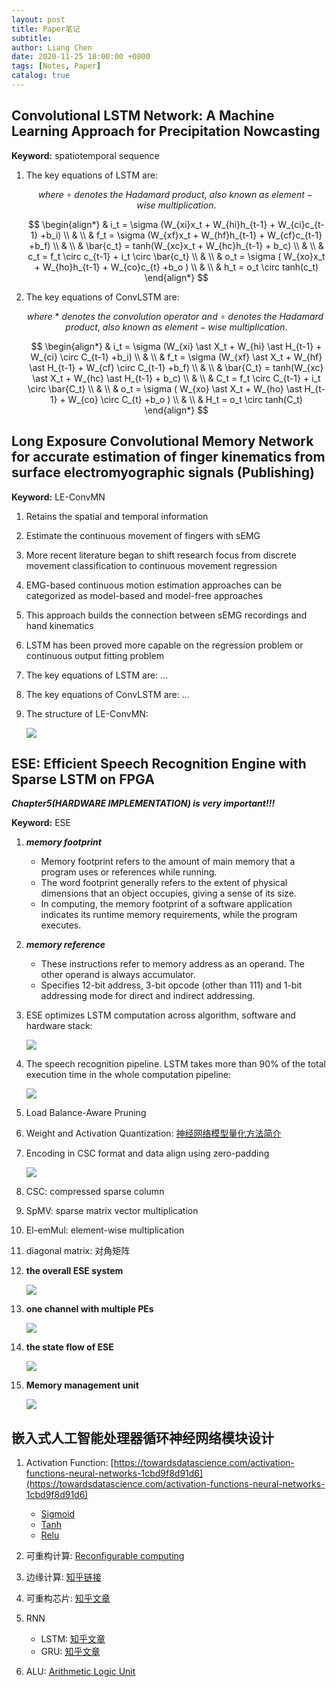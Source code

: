 ```yaml
---
layout: post
title: Paper笔记 
subtitle:
author: Liang Chen
date: 2020-11-25 18:00:00 +0800
tags: [Notes, Paper]
catalog: true
---
```


<head>
    <script src="https://cdn.mathjax.org/mathjax/latest/MathJax.js?config=TeX-AMS-MML_HTMLorMML" type="text/javascript"></script>
    <script type="text/x-mathjax-config">
        MathJax.Hub.Config({
            tex2jax: {
            skipTags: ['script', 'noscript', 'style', 'textarea', 'pre'],
            inlineMath: [['$','$']]
            }
        });
    </script>
</head>

## Convolutional LSTM Network: A Machine Learning Approach for Precipitation Nowcasting

**Keyword:** spatiotemporal sequence 

1. The key equations of LSTM are:

    $$
    where\ \circ\ denotes\ the\ Hadamard\ product,\ also\ known\ as\ element-wise\ multiplication.
    $$
    
    $$
    \begin{align*}
    & i_t = \sigma (W_{xi}x_t + W_{hi}h_{t-1} + W_{ci}c_{t-1} +b_i) \\
    &                                                               \\
    & f_t = \sigma (W_{xf}x_t + W_{hf}h_{t-1} + W_{cf}c_{t-1} +b_f) \\
    &                                                               \\
    & \bar{c_t} = tanh(W_{xc}x_t + W_{hc}h_{t-1} + b_c)             \\
    &                                                               \\
    & c_t = f_t \circ c_{t-1} + i_t \circ \bar{c_t}                 \\
    &                                                               \\
    & o_t = \sigma ( W_{xo}x_t + W_{ho}h_{t-1} + W_{co}c_{t} +b_o ) \\
    &                                                               \\
    & h_t = o_t \circ tanh(c_t)
    \end{align*}
    $$

2. The key equations of ConvLSTM are:

    $$
    where\ \ast\ denotes\ the\ convolution\ operator\ and\ \circ\ denotes\ the\ Hadamard\ product,\ also\ known\ as\ element-wise\ multiplication.
    $$
    
    $$
    \begin{align*}
    & i_t = \sigma (W_{xi} \ast X_t + W_{hi} \ast H_{t-1} + W_{ci} \circ C_{t-1} +b_i) \\
    &                                                                                  \\
    & f_t = \sigma (W_{xf} \ast X_t + W_{hf} \ast H_{t-1} + W_{cf} \circ C_{t-1} +b_f) \\
    &                                                                                  \\
    & \bar{C_t} = tanh(W_{xc} \ast X_t + W_{hc} \ast H_{t-1} + b_c)                    \\
    &                                                                                  \\
    & C_t = f_t \circ C_{t-1} + i_t \circ \bar{C_t}                                    \\
    &                                                                                  \\
    & o_t = \sigma ( W_{xo} \ast X_t + W_{ho} \ast H_{t-1} + W_{co} \circ C_{t} +b_o ) \\
    &                                                                                  \\
    & H_t = o_t \circ tanh(C_t)
    \end{align*}
    $$

## Long Exposure Convolutional Memory Network for accurate estimation of finger kinematics from surface electromyographic signals (Publishing)

**Keyword:** LE-ConvMN

1. Retains the spatial and temporal information

2. Estimate the continuous movement of fingers with sEMG

3. More recent literature began to shift research focus from discrete movement classification to continuous movement regression

4. EMG-based continuous motion estimation approaches can be categorized as model-based and model-free approaches

5. This approach builds the connection between sEMG recordings and hand kinematics

6. LSTM has been proved more capable on the regression problem or continuous output fitting problem

7. The key equations of LSTM are: ...

8. The key equations of ConvLSTM are: ...

9. The structure of LE-ConvMN:

    ![]({{site.url}}/img/in-post/notes/LEConvMN.png)

## ESE: Efficient Speech Recognition Engine with Sparse LSTM on FPGA

***Chapter5(HARDWARE IMPLEMENTATION) is very important!!!***

**Keyword:** ESE

1. ***memory footprint***

    - Memory footprint refers to the amount of main memory that a program uses or references while running.
    - The word footprint generally refers to the extent of physical dimensions that an object occupies, giving a sense of its size.
    - In computing, the memory footprint of a software application indicates its runtime memory requirements, while the program executes.

2. ***memory reference***

    - These instructions refer to memory address as an operand. The other operand is always accumulator.
    - Specifies 12-bit address, 3-bit opcode (other than 111) and 1-bit addressing mode for direct and indirect addressing.

3. ESE optimizes LSTM computation across algorithm, software and hardware stack:

    ![]({{site.url}}/img/in-post/notes/design_flow.png)

4. The speech recognition pipeline. LSTM takes more than 90% of the total execution time in the whole computation pipeline:

    ![]({{site.url}}/img/in-post/notes/speech_recognition_pipeline.png)

5. Load Balance-Aware Pruning

6. Weight and Activation Quantization: [神经网络模型量化方法简介](https://chenrudan.github.io/blog/2018/10/02/networkquantization.html)

7. Encoding in CSC format and data align using zero-padding

    ![]({{site.url}}/img/in-post/notes/data_align.png)

8. CSC: compressed sparse column

9. SpMV: sparse matrix vector multiplication

10. El-emMul: element-wise multiplication

11. diagonal matrix: 对角矩阵

12. **the overall ESE system**

    ![]({{site.url}}/img/in-post/notes/overall_ESE.png)

13. **one channel with multiple PEs**

    ![]({{site.url}}/img/in-post/notes/one_channel.png)

14. **the state flow of ESE**

    ![]({{site.url}}/img/in-post/notes/state_flow.png)

15. **Memory management unit**

    ![]({{site.url}}/img/in-post/notes/memory_management.png)

## 嵌入式人工智能处理器循环神经网络模块设计

1. Activation Function: [https://towardsdatascience.com/activation-functions-neural-networks-1cbd9f8d91d6](https://towardsdatascience.com/activation-functions-neural-networks-1cbd9f8d91d6)

    - [Sigmoid](https://en.wikipedia.org/wiki/Sigmoid_function)
    - [Tanh](https://sefiks.com/2017/01/29/hyperbolic-tangent-as-neural-network-activation-function/)
    - [Relu](https://towardsdatascience.com/activation-functions-neural-networks-1cbd9f8d91d6)

2. 可重构计算: [Reconfigurable computing](https://en.wikipedia.org/wiki/Reconfigurable_computing)

3. 边缘计算: [知乎链接](https://www.zhihu.com/question/62869157)

4. 可重构芯片: [知乎文章](https://zhuanlan.zhihu.com/p/76386579)

5. RNN

    - LSTM: [知乎文章](https://zhuanlan.zhihu.com/p/32085405)
    - GRU: [知乎文章](https://zhuanlan.zhihu.com/p/32481747)

6. ALU: [Arithmetic Logic Unit](https://study.com/academy/lesson/arithmetic-logic-unit-alu-definition-design-function.html)

